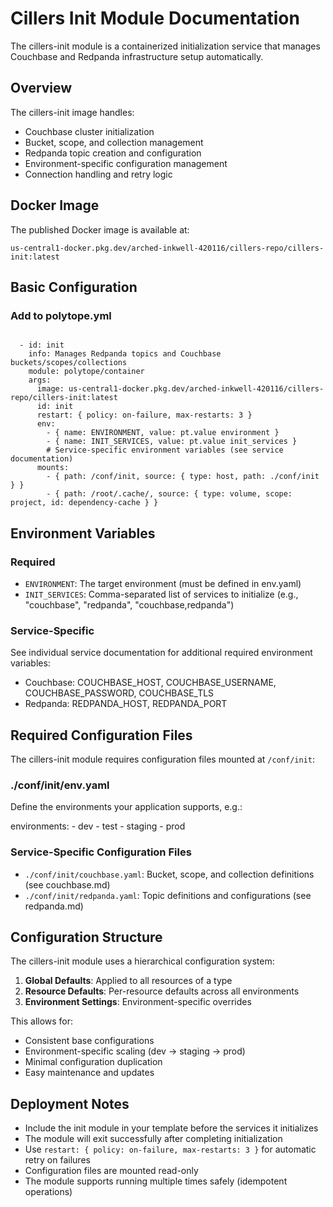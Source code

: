 # Cillers Init Module Documentation

The cillers-init module is a containerized initialization service that manages Couchbase and Redpanda infrastructure setup automatically.

## Overview

The cillers-init image handles:
- Couchbase cluster initialization
- Bucket, scope, and collection management
- Redpanda topic creation and configuration
- Environment-specific configuration management
- Connection handling and retry logic

## Docker Image

The published Docker image is available at:
```
us-central1-docker.pkg.dev/arched-inkwell-420116/cillers-repo/cillers-init:latest
```

## Basic Configuration

### Add to polytope.yml

<code type="yaml">
  - id: init
    info: Manages Redpanda topics and Couchbase buckets/scopes/collections
    module: polytope/container
    args:
      image: us-central1-docker.pkg.dev/arched-inkwell-420116/cillers-repo/cillers-init:latest
      id: init
      restart: { policy: on-failure, max-restarts: 3 }
      env:
        - { name: ENVIRONMENT, value: pt.value environment }
        - { name: INIT_SERVICES, value: pt.value init_services }
        # Service-specific environment variables (see service documentation)
      mounts:
        - { path: /conf/init, source: { type: host, path: ./conf/init } }
        - { path: /root/.cache/, source: { type: volume, scope: project, id: dependency-cache } }
</code>

## Environment Variables

### Required
- `ENVIRONMENT`: The target environment (must be defined in env.yaml)
- `INIT_SERVICES`: Comma-separated list of services to initialize (e.g., "couchbase", "redpanda", "couchbase,redpanda")

### Service-Specific
See individual service documentation for additional required environment variables:
- Couchbase: COUCHBASE_HOST, COUCHBASE_USERNAME, COUCHBASE_PASSWORD, COUCHBASE_TLS
- Redpanda: REDPANDA_HOST, REDPANDA_PORT

## Required Configuration Files

The cillers-init module requires configuration files mounted at `/conf/init`:

### ./conf/init/env.yaml
Define the environments your application supports, e.g.:

<file path="./conf/init/env.yaml">
environments:
  - dev
  - test
  - staging
  - prod
</file>

### Service-Specific Configuration Files
- `./conf/init/couchbase.yaml`: Bucket, scope, and collection definitions (see couchbase.md)
- `./conf/init/redpanda.yaml`: Topic definitions and configurations (see redpanda.md)

## Configuration Structure

The cillers-init module uses a hierarchical configuration system:

1. **Global Defaults**: Applied to all resources of a type
2. **Resource Defaults**: Per-resource defaults across all environments
3. **Environment Settings**: Environment-specific overrides

This allows for:
- Consistent base configurations
- Environment-specific scaling (dev → staging → prod)
- Minimal configuration duplication
- Easy maintenance and updates

## Deployment Notes

- Include the init module in your template before the services it initializes
- The module will exit successfully after completing initialization
- Use `restart: { policy: on-failure, max-restarts: 3 }` for automatic retry on failures
- Configuration files are mounted read-only
- The module supports running multiple times safely (idempotent operations)
